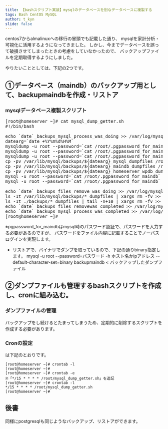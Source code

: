 ```yaml
---
title: 【bashスクリプト実装】mysqlのデータベースを別なデータベースに複製する
tags: Bash CentOS MySQL
author: t_kyn
slide: false
---
```

centos7からalmalinuxへの移行の冒頭でも記載した通り、
mysqlを家計分析・可視化に活用するようになってきました。
しかし、今までデータベースを誤って破損させてしまったときの考慮をしていなかったので、
バックアップファイルを定期取得するようにしました。

やりたいこととしては、下記の2つです。
## ①データベース（maindb）のバックアップ用として、backupmaindbを作成・リストア

### mysqlデータベース複製スクリプト

<pre>[root@homeserver ~]# cat mysql_dump_getter.sh
#!/bin/bash

echo `date`_backups_mysql_process_was_doing >> /var/log/mysql_watcher.log
datearg=`date +%Y%m%d%H%M`
mysqldump -u root --password=`cat /root/.pgpassword_for_maindb` -h 127.0.0.1 --default-character-set=binary mysql > /var/lib/mysql/backups/${datearg}_mysql_dumpfiles
mysqldump -u root --password=`cat /root/.pgpassword_for_maindb` -h 127.0.0.1 --default-character-set=binary maindb > /var/lib/mysql/backups/${datearg}_maindb_dumpfiles
mysqldump -u root --password=`cat /root/.pgpassword_for_maindb` -h 127.0.0.1 --default-character-set=binary homeserver_wpdb > /var/lib/mysql/backups/${datearg}_homeserver_wpdb_dumpfiles
cp -pv /var/lib/mysql/backups/${datearg}_mysql_dumpfiles /root/backups/ >> /var/log/mysql_watcher.log
cp -pv /var/lib/mysql/backups/${datearg}_maindb_dumpfiles /root/backups/ >> /var/log/mysql_watcher.log
cp -pv /var/lib/mysql/backups/${datearg}_homeserver_wpdb_dumpfiles /root/backups/ >> /var/log/mysql_watcher.log
mysql -u root --password=`cat /root/.pgpassword_for_maindb` -h 127.0.0.1 --database=mysql -e "drop database backupmaindb;show databases;create database backupmaindb;show databases;"
mysql -u root --password=`cat /root/.pgpassword_for_maindb` -h 127.0.0.1 --default-character-set=binary backupmaindb < /var/lib/mysql/backups/${datearg}_maindb_dumpfiles

echo `date`_backups_files_remove_was_doing >> /var/log/mysql_watcher.log
ls -1t /var/lib/mysql/backups/*_dumpfiles | xargs rm -fv >> /var/log/mysql_watcher.log
ls -1t ./backups/*_dumpfiles | tail -n+10 | xargs rm -fv >> /var/log/mysql_watcher.log
echo `date`_backups_files_removewas_completed >> /var/log/mysql_watcher.log
echo `date`_backups_mysql_process_was_completed >> /var/log/mysql_watcher.log
[root@homeserver ~]#
</pre>
※pgpassword_for_maindbはmysql時のパスワード認証で、パスワードを入力する必要があるのですが、
パスワードをファイル内容に記載することでノーパスログインを実現します。
* リストアで、バイナリでダンプを取っているので、下記の通りbinary指定します。
mysql -u root --password=パスワード -h ホスト名かipアドレス --default-character-set=binary backupmaindb < バックアップしたダンプファイル

## ②ダンプファイルも管理するbashスクリプトを作成し、cronに組み込む。

### ダンプファイルの管理
バックアップをし続けるとたまってしまうため、定期的に削除するスクリプトを作成する必要があります。

### Cronの設定
は下記のとおりです。
```
[root@homeserver ~]# crontab -l 
[root@homeserver ~]# 
[root@homeserver ~]# crontab -e
※「*/15 * * * * /root/mysql_dump_getter.sh」を追記
[root@homeserver ~]# crontab -l 
*/15 * * * * /root/mysql_dump_getter.sh
[root@homeserver ~]#
```

## 後書
同様にpostgresqlも同じようなバックアップ、リストアができます。

